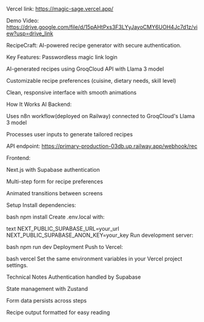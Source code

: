 Vercel link:
https://magic-sage.vercel.app/










Demo Video:
https://drive.google.com/file/d/15pAHtPxs3F3LYyJayoCMY6UOH4Jc7d1z/view?usp=drive_link



RecipeCraft:
AI-powered recipe generator with secure authentication.

Key Features:
Passwordless magic link login

AI-generated recipes using GroqCloud API with Llama 3 model

Customizable recipe preferences (cuisine, dietary needs, skill level)

Clean, responsive interface with smooth animations

How It Works
AI Backend:

Uses n8n workflow(deployed on Railway) connected to GroqCloud's Llama 3 model

Processes user inputs to generate tailored recipes

API endpoint: https://primary-production-03db.up.railway.app/webhook/rec

Frontend:

Next.js with Supabase authentication

Multi-step form for recipe preferences

Animated transitions between screens

Setup
Install dependencies:

bash
npm install
Create .env.local with:

text
NEXT_PUBLIC_SUPABASE_URL=your_url
NEXT_PUBLIC_SUPABASE_ANON_KEY=your_key
Run development server:

bash
npm run dev
Deployment
Push to Vercel:

bash
vercel
Set the same environment variables in your Vercel project settings.

Technical Notes
Authentication handled by Supabase

State management with Zustand

Form data persists across steps

Recipe output formatted for easy reading

